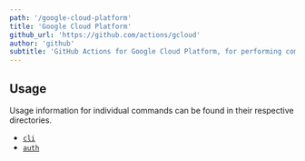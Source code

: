 ```yaml
---
path: '/google-cloud-platform'
title: 'Google Cloud Platform'
github_url: 'https://github.com/actions/gcloud'
author: 'github'
subtitle: 'GitHub Actions for Google Cloud Platform, for performing common tasks such as authorizing and tagging containers, as well as a generic cli for doing arbitrary actions with the Google cloud SDK command-line client.'
---
```


## Usage

Usage information for individual commands can be found in their respective directories.

- [`cli`](/cli)
- [`auth`](/auth)
